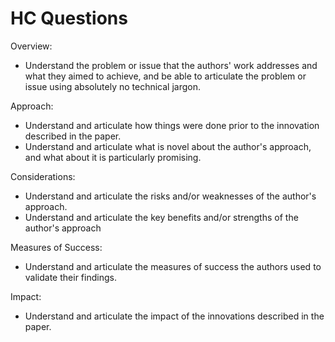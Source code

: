 # HC Questions

Overview:

- Understand the problem or issue that the authors' work addresses and what they aimed to achieve, and be able to articulate the problem or issue using absolutely no technical jargon.

Approach:

- Understand and articulate how things were done prior to the innovation described in the paper.
- Understand and articulate what is novel about the author's approach, and what about it is particularly promising.

Considerations:

- Understand and articulate the risks and/or weaknesses of the author's approach.
- Understand and articulate the key benefits and/or strengths of the author's approach

Measures of Success:

- Understand and articulate the measures of success the authors used to validate their findings.

Impact:

- Understand and articulate the impact of the innovations described in the paper.
